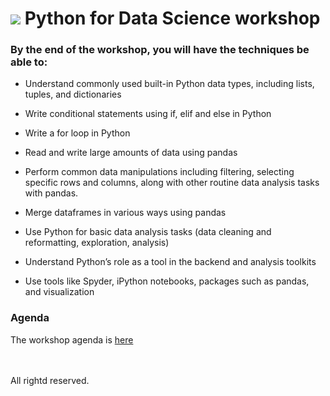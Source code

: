 # ![](https://ga-dash.s3.amazonaws.com/production/assets/logo-9f88ae6c9c3871690e33280fcf557f33.png) Python for Data Science workshop 

### By the end of the workshop, you will have the techniques be able to:
- Understand commonly used built-in Python data types, including lists, tuples, and dictionaries
- Write conditional statements using if, elif and else in Python
- Write a for loop in Python
- Read and write large amounts of data using pandas

- Perform common data manipulations including filtering, selecting specific rows and columns, along with other routine data analysis tasks with pandas.
- Merge dataframes in various ways using pandas
- Use Python for basic data analysis tasks (data cleaning and reformatting, exploration, analysis)
- Understand Python’s role as a tool in the backend and analysis toolkits
- Use tools like Spyder, iPython notebooks, packages such as pandas, and visualization


### Agenda
The workshop agenda is [here](https://docs.google.com/spreadsheets/d/1Th5doTH8UfYfq3WfKO06kYFJ2DRzR_f2DmnEjE3oUQw/edit?usp=sharing)

<br>
<br>
All rightd reserved.
